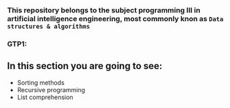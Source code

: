 
### This repository belongs to the subject programming III in artificial intelligence engineering, most commonly knon as `Data structures & algorithms`

### GTP1:
## In this section you are going to see:
- Sorting methods
- Recursive programming
- List comprehension

